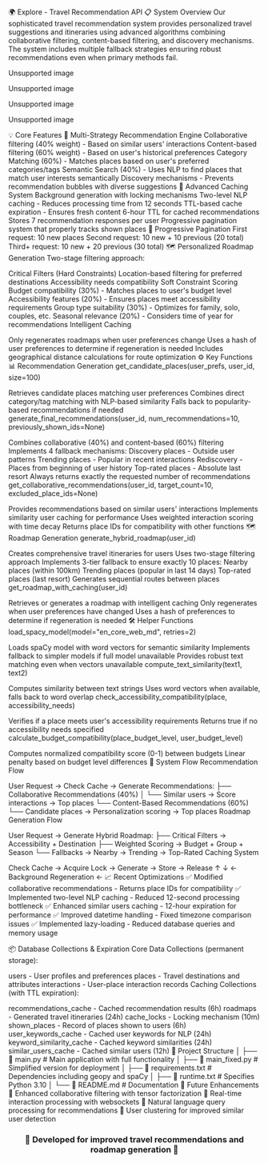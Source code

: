 🌍 Explore - Travel Recommendation API
📋 System Overview
Our sophisticated travel recommendation system provides personalized travel suggestions and itineraries using advanced algorithms combining collaborative filtering, content-based filtering, and discovery mechanisms. The system includes multiple fallback strategies ensuring robust recommendations even when primary methods fail.

Unsupported image
 
Unsupported image
 
Unsupported image
 
Unsupported image

💡 Core Features
🔄 Multi-Strategy Recommendation Engine
Collaborative filtering (40% weight) - Based on similar users' interactions
Content-based filtering (60% weight) - Based on user's historical preferences
Category Matching (60%) - Matches places based on user's preferred categories/tags
Semantic Search (40%) - Uses NLP to find places that match user interests semantically
Discovery mechanisms - Prevents recommendation bubbles with diverse suggestions
🚀 Advanced Caching System
Background generation with locking mechanisms
Two-level NLP caching - Reduces processing time from 12 seconds
TTL-based cache expiration - Ensures fresh content
6-hour TTL for cached recommendations
Stores 7 recommendation responses per user
Progressive pagination system that properly tracks shown places
📱 Progressive Pagination
First request: 10 new places
Second request: 10 new + 10 previous (20 total)
Third+ request: 10 new + 20 previous (30 total)
🗺️ Personalized Roadmap Generation
Two-stage filtering approach:

Critical Filters (Hard Constraints)
Location-based filtering for preferred destinations
Accessibility needs compatibility
Soft Constraint Scoring
Budget compatibility (30%) - Matches places to user's budget level
Accessibility features (20%) - Ensures places meet accessibility requirements
Group type suitability (30%) - Optimizes for family, solo, couples, etc.
Seasonal relevance (20%) - Considers time of year for recommendations
Intelligent Caching

Only regenerates roadmaps when user preferences change
Uses a hash of user preferences to determine if regeneration is needed
Includes geographical distance calculations for route optimization
⚙️ Key Functions
📊 Recommendation Generation
get_candidate_places(user_prefs, user_id, size=100)

Retrieves candidate places matching user preferences
Combines direct category/tag matching with NLP-based similarity
Falls back to popularity-based recommendations if needed
generate_final_recommendations(user_id, num_recommendations=10, previously_shown_ids=None)

Combines collaborative (40%) and content-based (60%) filtering
Implements 4 fallback mechanisms:
Discovery places - Outside user patterns
Trending places - Popular in recent interactions
Rediscovery - Places from beginning of user history
Top-rated places - Absolute last resort
Always returns exactly the requested number of recommendations
get_collaborative_recommendations(user_id, target_count=10, excluded_place_ids=None)

Provides recommendations based on similar users' interactions
Implements similarity user caching for performance
Uses weighted interaction scoring with time decay
Returns place IDs for compatibility with other functions
🗺️ Roadmap Generation
generate_hybrid_roadmap(user_id)

Creates comprehensive travel itineraries for users
Uses two-stage filtering approach
Implements 3-tier fallback to ensure exactly 10 places:
Nearby places (within 100km)
Trending places (popular in last 14 days)
Top-rated places (last resort)
Generates sequential routes between places
get_roadmap_with_caching(user_id)

Retrieves or generates a roadmap with intelligent caching
Only regenerates when user preferences have changed
Uses a hash of preferences to determine if regeneration is needed
🛠️ Helper Functions
load_spacy_model(model="en_core_web_md", retries=2)

Loads spaCy model with word vectors for semantic similarity
Implements fallback to simpler models if full model unavailable
Provides robust text matching even when vectors unavailable
compute_text_similarity(text1, text2)

Computes similarity between text strings
Uses word vectors when available, falls back to word overlap
check_accessibility_compatibility(place, accessibility_needs)

Verifies if a place meets user's accessibility requirements
Returns true if no accessibility needs specified
calculate_budget_compatibility(place_budget_level, user_budget_level)

Computes normalized compatibility score (0-1) between budgets
Linear penalty based on budget level differences
🔄 System Flow
Recommendation Flow

User Request → Check Cache → Generate Recommendations:
  ├── Collaborative Recommendations (40%)
  │   └── Similar users → Score interactions → Top places
  └── Content-Based Recommendations (60%)
      └── Candidate places → Personalization scoring → Top places
Roadmap Generation Flow

User Request → Generate Hybrid Roadmap:
  ├── Critical Filters → Accessibility + Destination
  ├── Weighted Scoring → Budget + Group + Season
  └── Fallbacks → Nearby → Trending → Top-Rated
Caching System

Check Cache → Acquire Lock → Generate → Store → Release
                      ↑                     ↓
                      ← Background Regeneration ←
📈 Recent Optimizations
✅ Modified collaborative recommendations - Returns place IDs for compatibility
✅ Implemented two-level NLP caching - Reduced 12-second processing bottleneck
✅ Enhanced similar users caching - 12-hour expiration for performance
✅ Improved datetime handling - Fixed timezone comparison issues
✅ Implemented lazy-loading - Reduced database queries and memory usage

📦 Database Collections & Expiration
Core Data Collections (permanent storage):

users - User profiles and preferences
places - Travel destinations and attributes
interactions - User-place interaction records
Caching Collections (with TTL expiration):

recommendations_cache - Cached recommendation results (6h)
roadmaps - Generated travel itineraries (24h)
cache_locks - Locking mechanism (10m)
shown_places - Record of places shown to users (6h)
user_keywords_cache - Cached user keywords for NLP (24h)
keyword_similarity_cache - Cached keyword similarities (24h)
similar_users_cache - Cached similar users (12h)
📂 Project Structure
│
├── 📄 main.py            # Main application with full functionality
│
├── 📄 main_fixed.py      # Simplified version for deployment
│
├── 📄 requirements.txt   # Dependencies including geopy and spaCy
│
├── 📄 runtime.txt        # Specifies Python 3.10
│
└── 📄 README.md          # Documentation
🔮 Future Enhancements
🚀 Enhanced collaborative filtering with tensor factorization
🚀 Real-time interaction processing with websockets
🚀 Natural language query processing for recommendations
🚀 User clustering for improved similar user detection

<div align="center"> <h3>🌟 Developed for improved travel recommendations and roadmap generation 🌟</h3> </div>
